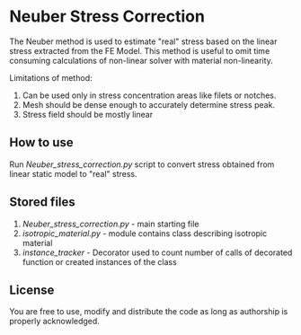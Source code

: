 # Neuber Stress Correction 

The Neuber method is used to estimate "real" stress based on the linear stress extracted from the FE Model. 
This method is useful to omit time consuming calculations of non-linear solver with material non-linearity.
    
Limitations of method:

1. Can be used only in stress concentration areas like filets or notches.
2. Mesh should be dense enough to accurately determine stress peak.
3. Stress field should be mostly linear 



## How to use
    
Run *Neuber_stress_correction.py* script to convert stress obtained from linear static model to "real" stress.

## Stored files
    
1. *Neuber_stress_correction.py* - main starting file
2. *isotropic_material.py* - module contains class describing isotropic material
3. *instance_tracker* - Decorator used to count number of calls of decorated function or created instances of the class

## License 

You are free to use, modify and distribute the code as long as authorship is properly acknowledged.
